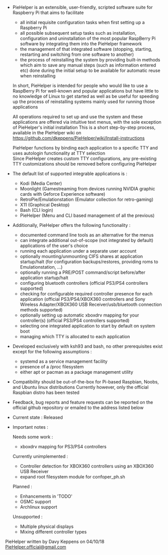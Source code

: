 * PieHelper is an extensible, user-friendly, scripted software suite for Raspberry Pi that aims to facilitate

	- all initial requisite configuration tasks when first setting up a Raspberry Pi
	- all possible subsequent setup tasks such as installation, configuration and uninstallation of the most popular RaspBerry Pi software
	  by integrating them into the PieHelper framework
	- the management of that integrated software (stopping, starting, restarting and switching from one software to another)
	- the process of reinstalling the system by providing built-in methods which aim to save any manual steps (such as information entered etc) done during the initial
	  setup to be available for automatic reuse when reinstalling

  In short, PieHelper is intended for people who would like to use a RaspBerry Pi for well-known and popular applications but have little to no knowledge of
  Linux to get started as well as be useful for speeding up the process of reinstalling systems mainly used for running those applications
  
  All operations required to set up and use the system and these applications are offered via intuitive text menus, with the sole exception of PieHelper's initial installation
  This is a short step-by-step process, available in the PieHelper wiki on https://github.com/dkeppens/PieHelper/wiki/Install-instructions

  PieHelper functions by binding each application to a specific TTY and uses autologin functionality at TTY selection  
  Since PieHelper creates custom TTY configurations, any pre-existing TTY customizations should be removed before configuring PieHelper

* The default list of supported integrable applications is :
	- Kodi (Media Center)
	- Moonlight (Gamestreaming from devices running NVIDIA graphic cards with Geforce Experience software)
	- RetroPie/Emulationstation (Emulator collection for retro-gaming)
	- X11 (Graphical Desktop)
	- Bash (CLI login)
	- PieHelper (Menu and CLI based management of all the previous)

* Additionally, PieHelper offers the following functionality :

	- documented command line tools as an alternative for the menus
	- can integrate additional out-of-scope (not integrated by default) applications of the user's choice
	- running each application under a separate user account
	- optionally mounting/unmounting CIFS shares at application startup/halt (for configuration backups/restores, providing roms to Emulationstation, ...)
	- optionally running a PRE/POST command/script before/after application startup/halt
	- configuring bluetooth controllers (official PS3/PS4 controllers supported)
	- checking for configurable required controller presence for each application (official PS3/PS4/XBOX360 controllers and Sony Wireless Adapter/XBOX360 USB Receiver/usb/bluetooth connection methods supported)
	- optionally setting up automatic xboxdrv mapping for your controller(s) (official PS3/PS4 controllers supported)
	- selecting one integrated application to start by default on system boot
	- managing which TTY is allocated to each application

* Developed exclusively with ksh93 and bash, no other prerequisites exist except for the following assumptions :

	- systemd as a service management facility
	- presence of a /proc filesystem
	- either apt or pacman as a package management utility

* Compatibility should be out-of-the-box for Pi-based Raspbian, Noobs, and Ubuntu linux distributions
  Currently however, only the official Raspbian distro has been tested

* Feedback, bug reports and feature requests can be reported on the official github repository
  or emailed to the address listed below

* Current state : Released

* Important notes :

  Needs some work :

	- xboxdrv mapping for PS3/PS4 controllers

  Currently unimplemented :

	- Controller detection for XBOX360 controllers using an XBOX360 USB Receiver
	- expand root filesystem module for confoper_ph.sh

  Planned :
	- Enhancements in 'TODO'
	- OSMC support
	- Archlinux support

  Unsupported : 

	- Multiple physical displays
	- Mixing different controller types

PieHelper written by Davy Keppens on 04/10/18
PieHelper.official@gmail.com
